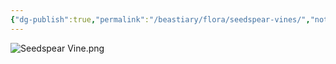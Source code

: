 ```yaml
---
{"dg-publish":true,"permalink":"/beastiary/flora/seedspear-vines/","noteIcon":"","updated":"2025-02-23T14:09:47.000-08:00"}
---
```


![Seedspear Vine.png](/img/user/zz.%20Behind%20the%20Scenes/Resources/Field%20Journal/Seedspear%20Vine.png)